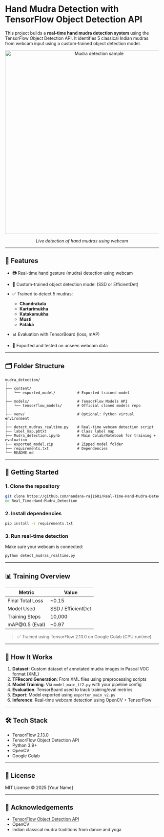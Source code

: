# Hand Mudra Detection with TensorFlow Object Detection API

This project builds a **real-time hand mudra detection system** using the TensorFlow Object Detection API. It identifies 5 classical Indian mudras from webcam input using a custom-trained object detection model.

<div align="center">
  <img src="screenshots/demo_frame.png" alt="Mudra detection sample" width="600"/>
  <p><i>Live detection of hand mudras using webcam</i></p>
</div>

---

## 📌 Features

* 📷 Real-time hand gesture (mudra) detection using webcam
* 🧠 Custom-trained object detection model (SSD or EfficientDet)
* ✅ Trained to detect 5 mudras:

  * **Chandrakala**
  * **Kartarimukha**
  * **Katakamukha**
  * **Musti**
  * **Pataka**
* 📊 Evaluation with TensorBoard (loss, mAP)
* 💾 Exported and tested on unseen webcam data

---

## 🗂️ Folder Structure

```
mudra_detection/
│
├── content/
│   └── exported_model/          # Exported trained model
│
├── models/                      # TensorFlow Models API
│   └── tensorflow_models/       # Official cloned models repo
│
├── venv/                        # Optional: Python virtual environment
│
├── detect_mudras_realtime.py    # Real-time webcam detection script
├── label_map.pbtxt              # Class label map
├── Mudra_detection.ipynb        # Main Colab/Notebook for training + evaluation
├── exported_model.zip           # Zipped model folder
├── requirements.txt             # Dependencies
└── README.md
```

---

## 🚀 Getting Started

### 1. Clone the repository

```bash
git clone https://github.com/nandana-raj1601/Real-Time-Hand-Mudra-Detection.git
cd Real_Time-Hand-Mudra_Detection
```

### 2. Install dependencies

```bash
pip install -r requirements.txt
```

### 3. Run real-time detection

Make sure your webcam is connected:

```bash
python detect_mudras_realtime.py
```



---

## 📊 Training Overview

| Metric           | Value              |
| ---------------- | ------------------ |
| Final Total Loss | \~0.15             |
| Model Used       | SSD / EfficientDet |
| Training Steps   | 10,000             |
| mAP\@0.5 (Eval)  | \~0.97             |

> ✅ Trained using TensorFlow 2.13.0 on Google Colab (CPU runtime)

---

## 🔬 How It Works

1. **Dataset**: Custom dataset of annotated mudra images in Pascal VOC format (XML)
2. **TFRecord Generation**: From XML files using preprocessing scripts
3. **Model Training**: Via `model_main_tf2.py` with your pipeline config
4. **Evaluation**: TensorBoard used to track training/eval metrics
5. **Export**: Model exported using `exporter_main_v2.py`
6. **Inference**: Real-time webcam detection using OpenCV + TensorFlow

---

## 🛠️ Tech Stack

* TensorFlow 2.13.0
* TensorFlow Object Detection API
* Python 3.9+
* OpenCV
* Google Colab

---

## 📄 License

MIT License © 2025 \[Your Name]

---

## 🙌 Acknowledgements

* [TensorFlow Object Detection API](https://github.com/tensorflow/models/tree/master/research/object_detection)
* OpenCV
* Indian classical mudra traditions from dance and yoga

